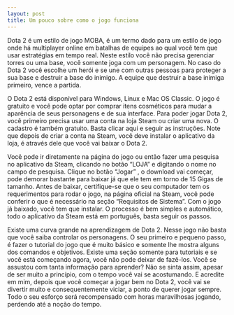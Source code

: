 ```yaml
---
layout: post
title: Um pouco sobre como o jogo funciona
---
```


Dota 2 é um estilo de jogo MOBA, é um termo dado para um estilo de jogo onde há multiplayer online em batalhas de equipes ao qual você tem que usar estratégias em tempo real. Neste estilo você não precisa gerenciar torres ou uma base, você somente joga com um personagem. No caso do Dota 2 você escolhe um herói e se une com outras pessoas para proteger a sua base e destruir a base do inimigo. A equipe que destruir a base inimiga primeiro, vence a partida.

O Dota 2 está disponível para Windows, Linux e Mac OS Classic. O jogo é gratuito e você pode optar por comprar itens cosméticos para mudar a aparência de seus personagens e de sua interface. Para poder jogar Dota 2, você primeiro precisa usar uma conta na loja Steam ou criar uma nova. O cadastro é também gratuito. Basta clicar aqui e seguir as instruções. Note que depois de criar a conta na Steam, você deve instalar o aplicativo da loja, é através dele que você vai baixar o Dota 2.

Você pode ir diretamente na página do jogo ou então fazer uma pesquisa no aplicativo da Steam, clicando no botão “LOJA” e digitando o nome no campo de pesquisa. Clique no botão “Jogar” , o download vai começar, pode demorar bastante para baixar já que ele tem em torno de 15 Gigas de tamanho. Antes de baixar, certifique-se que o seu computador tem os requerimentos para rodar o jogo, na página oficial na Steam, você pode conferir o que é necessário na seção “Requisitos de Sistema”. Com o jogo já baixado, você tem que instalar. O processo é bem simples e automático, todo o aplicativo da Steam está em português, basta seguir os passos.

Existe uma curva grande na aprendizagem de Dota 2. Nesse jogo não basta que você saiba controlar os personagens. O seu primeiro e pequeno passo, é fazer o tutorial do jogo que é muito básico e somente lhe mostra alguns dos comandos e objetivos. Existe uma seção somente para tutoriais e se você está começando agora, você não pode deixar de fazê-los. Você se assustou com tanta informação para aprender? Não se sinta assim, apesar de ser muito a princípio, com o tempo você vai se acostumando. E acredite em mim, depois que você começar a jogar bem no Dota 2, você vai se divertir muito e consequentemente viciar, a ponto de querer jogar sempre. Todo o seu esforço será recompensado com horas maravilhosas jogando, perdendo até a noção do tempo.